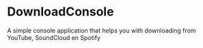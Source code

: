 # DownloadConsole
A simple console application that helps you with downloading from YouTube, SoundCloud en Spotify
